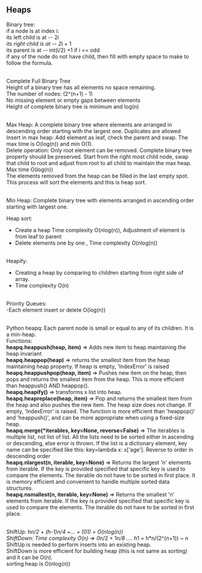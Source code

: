 ## Heaps

Binary tree: <br />
if a node is at index i: <br />
its left child is at -- 2*i <br />
its right child is at -- 2*i + 1 <br />
its parent is at -- int(i/2) +1 if i == odd <br />
if any of the node do not have child, then fill with empty space to make to follow 
the formula. <br /><br />

Complete Full Binary Tree <br />
Height of a binary tree has all elements no space remaining. <br />
The number of nodes: (2^(n+1) - 1) <br />
No missing element or empty gaps between elements <br />
Height of complete binary tree is minimum and log(n) <br /><br />

Max Heap: A complete binary tree where elements are arranged in 
descending order starting with the
largest one. Duplicates are allowed<br />
Insert in max heap: Add element as leaf, check the parent and swap. 
The max time is O(log(n)) and min O(1). <br />
Delete operation: Only root element can be removed. Complete binary tree property should be preserved.
Start from the right most child node, swap that child to root and adjust from root to 
all child to maintain the max heap. Max time O(log(n)) <br />
The elements removed from the heap can be filled in the last empty spot. This process will
sort the elements and this is heap sort. <br /><br />


Min Heap: Complete binary tree with elements arranged in ascending order starting with largest
one. <br />

Heap sort: 
- Create a heap Time complexity O(nlog(n)), Adjustment of element is from leaf to parent
- Delete elements one by one , Time complexity O(nlog(n)) <br /><br />

Heapify: 
- Creating a heap by comparing to children starting from right side of array.
- Time complexity O(n)<br /><br />

Priority Queues: <br />
-Each element insert or delete O(log(n))<br /><br />

Python heapq: Each parent node is small or equal to any of its children. It is a min-heap.<br />
Functions: <br />
**heapq.heappush(heap, item)** => Adds new item to heap maintaining the heap invariant <br />
**heapq.heappop(heap)** => returns the smallest item from the heap maintaining heap property. If heap is empty, 
'IndexError' is raised <br />
**heapq.heappushpop(heap, item)** => Pushes new item on the heap, then pops and returns the smallest item from
the heap. This is more efficient than heappush() AND heappop(). <br />
**heapq.heapify()** => transforms x list into heap. <br />
**heapq.heapreplace(heap, item)** => Pop and returns the smallest item from the heap and also pushes the new item.
The heap size does not change. If empty, 'IndexError' is raised. The function is more efficient than 'heappop()' and 
'heappush()', and can be more appropriate when using a fixed-size heap. <br />
**heapq.merge(\*iterables, key=None, reverse=False)** =>  The iterables is multiple list, not
list of list. All the lists need to be sorted either in ascending or descending,
else error is thrown. If the list is a dictionary element,
key name can be specified like this: key=lambda x: x['age'].
Reverse to order in descending order<br />
**heapq.nlargest(n, iterable, key=None)** =>  Returns the largest 'n' elements from iterable. If the key is
provided specified that specific key is used to compare the elements. The iterable do not have to be
sorted in first place. It is memory efficient and convenient to handle multiple sorted data structures.<br />
**heapq.nsmallest(n, iterable, key=None)** =>  Returns the smallest 'n' elements from iterable. If the key is
provided specified that specific key is used to compare the elements. The iterable do not have to be
sorted in first place.<br /><br />

ShiftUp: h*n/2 + (h-1)*n/4 +... + (0*1) = O(nlog(n)) <br />
ShiftDown: Time complexity O(n) => 0*n/2 + 1*n/8 .... h*1 = h*n/(2^(n+1)) ~ n <br />
ShiftUp is needed to perform inserts into an existing heap. <br />
ShiftDown is more efficient for building heap (this is not same as sorting)
and it can be O(n). <br />
sorting heap is O(nlog(n))<br />








